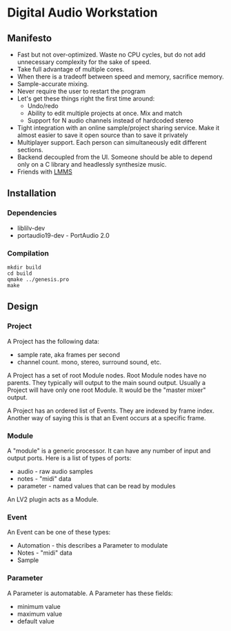 # Digital Audio Workstation

## Manifesto

 * Fast but not over-optimized. Waste no CPU cycles, but do not add
   unnecessary complexity for the sake of speed.
 * Take full advantage of multiple cores.
 * When there is a tradeoff between speed and memory, sacrifice memory.
 * Sample-accurate mixing.
 * Never require the user to restart the program
 * Let's get these things right the first time around:
   - Undo/redo
   - Ability to edit multiple projects at once. Mix and match
   - Support for N audio channels instead of hardcoded stereo
 * Tight integration with an online sample/project sharing service. Make it
   almost easier to save it open source than to save it privately
 * Multiplayer support. Each person can simultaneously edit different sections.
 * Backend decoupled from the UI. Someone should be able to depend only
   on a C library and headlessly synthesize music.
 * Friends with [LMMS](https://github.com/LMMS/lmms)

## Installation

### Dependencies

 * liblilv-dev
 * portaudio19-dev - PortAudio 2.0

### Compilation

```
mkdir build
cd build
qmake ../genesis.pro
make
```

## Design

### Project

A Project has the following data:

 * sample rate, aka frames per second
 * channel count. mono, stereo, surround sound, etc.

A Project has a set of root Module nodes. Root Module nodes have no parents.
They typically will output to the main sound output. Usually a Project will
have only one root Module. It would be the "master mixer" output.

A Project has an ordered list of Events. They are indexed by frame index.
Another way of saying this is that an Event occurs at a specific frame.


### Module

A "module" is a generic processor. It can have any number of input and output
ports. Here is a list of types of ports:

 * audio - raw audio samples
 * notes - "midi" data
 * parameter - named values that can be read by modules

An LV2 plugin acts as a Module.


### Event

An Event can be one of these types:

 * Automation - this describes a Parameter to modulate
 * Notes - "midi" data
 * Sample

### Parameter

A Parameter is automatable. A Parameter has these fields:

 * minimum value
 * maximum value
 * default value
